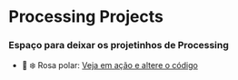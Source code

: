 # Processing Projects

### Espaço para deixar os projetinhos de Processing

* :rose: :snowflake: Rosa polar: [Veja em ação e altere o código](https://www.openprocessing.org/sketch/934738)
